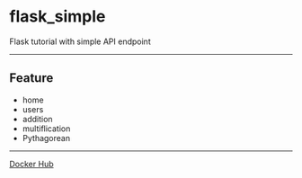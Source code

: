 # flask_simple
Flask tutorial with simple API endpoint

---

## Feature
- home
- users
- addition
- multiflication
- Pythagorean

---

[Docker Hub](https://hub.docker.com/repository/docker/khhandrea/flask-simple/general)